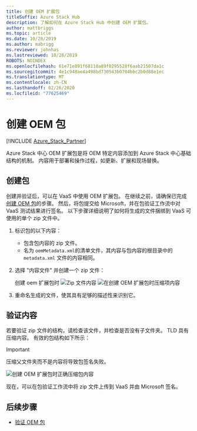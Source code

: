 ```yaml
---
title: 创建 OEM 扩展包
titleSuffix: Azure Stack Hub
description: 了解如何在 Azure Stack Hub 中创建 OEM 扩展包。
author: mattbriggs
ms.topic: article
ms.date: 10/28/2019
ms.author: mabrigg
ms.reviewer: johnhas
ms.lastreviewed: 10/28/2019
ROBOTS: NOINDEX
ms.openlocfilehash: 61e71e891f68118a89f0295528f6aab21507da1c
ms.sourcegitcommit: 4e1c948ae4a498bd730543b0704bbc2b0d88e1ec
ms.translationtype: MT
ms.contentlocale: zh-CN
ms.lasthandoff: 02/26/2020
ms.locfileid: "77625469"
---
```

# <a name="create-an-oem-package"></a>创建 OEM 包

[!INCLUDE [Azure_Stack_Partner](./includes/azure-stack-partner-appliesto.md)]

Azure Stack 中心 OEM 扩展包是将 OEM 特定内容添加到 Azure Stack 中心基础结构的机制。 内容用于部署和操作过程，如更新、扩展和现场替换。

## <a name="creating-the-package"></a>创建包

创建并验证后，可以在 VaaS 中使用 OEM 扩展包。 在继续之前，请确保已完成[创建 OEM 包](https://microsoft.sharepoint.com/:w:/r/teams/cloudsolutions/Sacramento/_layouts/15/Doc.aspx?sourcedoc=%7BD7406069-7661-419C-B3B1-B6A727AB3972%7D&file=Azure%20Stack%20OEM%20Extension%20Package.docx&action=default&mobileredirect=true)的步骤。 然后，将包提交给 Microsoft，并在包验证工作流中对 VaaS 测试结果进行签名。 以下步骤详细说明了如何将生成的文件捆绑到 VaaS 可使用的单个 zip 文件中。

1. 标识包的以下内容：
    - 包含包内容的 zip 文件。
    - 名为 `oemMetadata.xml`的清单文件，其内容与包内容的根目录中的 `metadata.xml` 文件的内容相同。

2. 选择 "内容文件" 并创建一个 zip 文件：

    创建 oem 扩展包时 ![Zip 文件内容](media/vaas-create-oem-package-1.png) ![在创建 OEM 扩展包时压缩项内容](media/vaas-create-oem-package-2.png)

3. 重命名生成的文件，使其具有足够的描述性来识别它。

## <a name="verifying-the-contents"></a>验证内容

若要验证 zip 文件的结构，请检查该文件，并检查是否没有子文件夹。 TLD 具有压缩内容。 有效的包结构如下所示：

> [!IMPORTANT]
> 压缩父文件夹而不是内容将导致包签名失败。

![创建 OEM 扩展包时正确压缩包内容](media/vaas-create-oem-package-3.png)

现在，可以在包验证工作流中将 zip 文件上传到 VaaS 并由 Microsoft 签名。

## <a name="next-steps"></a>后续步骤

- [验证 OEM 包](azure-stack-vaas-validate-oem-package.md)
